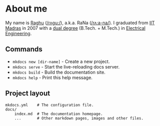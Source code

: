 # About me

My name is [Raghu](https://in.linkedin.com/in/raghunathkumar) ([/rʌgu:/](https://bitbucket.org/saras152/phdtopic/downloads/0_Raghu.wav)), a.k.a. RaNa ([/rʌ:a-na/](https://bitbucket.org/saras152/phdtopic/downloads/1_RaNa.wav)). I graduated from [IIT Madras](http://www.iitm.ac.in/) in 2007 with a [dual degree](https://www.iitm.ac.in/academic-programmes) (B.Tech. + M.Tech.) in [Electrical Engineering](http://www.ee.iitm.ac.in/). 

## Commands

* `mkdocs new [dir-name]` - Create a new project.
* `mkdocs serve` - Start the live-reloading docs server.
* `mkdocs build` - Build the documentation site.
* `mkdocs help` - Print this help message.

## Project layout

    mkdocs.yml    # The configuration file.
    docs/
        index.md  # The documentation homepage.
        ...       # Other markdown pages, images and other files.
